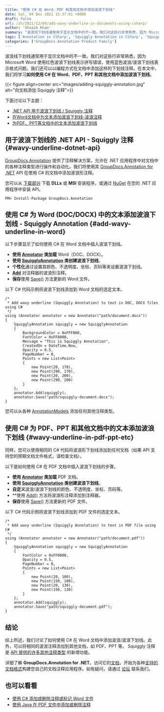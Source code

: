 ```yaml
---
title: "使用 C# 在 Word、PDF 和其他文档中添加波浪下划线"
date: Sat, 04 Dec 2021 15:37:01 +0000
draft: false
url: /zh/2021/12/04/add-wavy-underline-in-documents-using-csharp/
author: 'Shoaib Khan'
summary: "波浪线下划线通常用于显示文档中的不一致。我们对这些行非常熟悉，因为 Microsoft Word 使用红色波浪下划线表示拼写错误，使用蓝色波浪/波浪下划线表示格式问题。我们还可以通过编程在文档中添加这样的下划线注释。在本文中，我们将学习**如何使用 C# 在 Word、PDF、PPT 和其他文档中添加波浪下划线**。"
tags: ['Annotation in CSharp', 'Squiggly Annotation in CSharp', 'Squiggly Underline in Word', 'Wavy Underline in CSharp', 'Wavy Underline in Word']
categories: ['GroupDocs.Annotation Product Family']
---
```


波浪线下划线通常用于显示文档中的不一致。我们对这些行非常熟悉，因为 Microsoft Word 使用红色波浪下划线表示拼写错误，使用蓝色波浪/波浪下划线表示格式问题。我们还可以以编程方式在文档中添加这样的下划线注释。在本文中，我们将学习**如何使用 C# 在 Word、PDF、PPT 和其他文档中添加波浪下划线**。



{{< figure align=center src="images/adding-squiggly-annotation.jpg" alt="向文档添加 Squiggly 注释">}}


下面讨论以下主题：

* [.NET API 用于波浪下划线 / Squiggly 注释][1]
* [在Word文档中为文本添加波浪下划线-波浪注释][2]
* [为PDF、PPT等文档中的文本添加波浪下划线][3]

## 用于波浪下划线的 .NET API - Squiggly 注释 {#wavy-underline-dotnet-api}

[GroupDocs.Annotation][4] 提供了注释解决方案，允许在 .NET 应用程序中对文档中的各种注释类型进行操作和自动化。我们将使用其 [GroupDocs.Annotation for .NET][5] API 在使用 C# 的文档中添加波浪形注释。

您可以从 [下载部分][6] 下载 **DLLs** 或 **MSI** 安装程序，或通过 [NuGet][7] 在您的 .NET 应用程序中安装 API。

```
PM> Install-Package GroupDocs.Annotation
```

## 使用 C# 为 Word (DOC/DOCX) 中的文本添加波浪下划线 - Squiggly Annotation {#add-wavy-underline-in-word}

以下步骤显示了如何使用 C# 在 Word 文档中插入波浪下划线。

* **使用 [Annotator][8] 类加载** Word（DOC、DOCX）。
* **使用 [SquigglyAnnotation][9] 类创建波浪下划线**。
* **个性化**通过设置其颜色、不透明度、坐标、页码等来设置波浪下划线。
* [**Add**][10] 对注释器的波浪形注释。
* **保存**使用 [Save()][11] 方法更新的 Word 文件。

以下 C# 代码示例将波浪下划线添加到 Word 文档的选定文本。

```
/*
 * Add wavy underline (Squiggly Annotation) to text in DOC, DOCX files using C#
 */
using (Annotator annotator = new Annotator("path/document.docx"))
{
    SquigglyAnnotation squiggly = new SquigglyAnnotation
    {
        BackgroundColor = 0xFFF000,
        FontColor = 0xFF0000,
        Message = "This is Squiggly Annotation",
        CreatedOn = DateTime.Now,
        Opacity = 0.5,
        PageNumber = 0,
        Points = new List<Point>
        {
            new Point(20, 170),
            new Point(290, 170),
            new Point(20, 200),
            new Point(290, 200)
        }
    };
    annotator.Add(squiggly);
    annotator.Save("path/squiggly-document.docx");
}
```

您可以从各种 [AnnotationModels][12] 添加任何其他注释类型。

## 使用 C# 为 PDF、PPT 和其他文档中的文本添加波浪下划线 {#wavy-underline-in-pdf-ppt-etc}

同样，您可以使用相同的 C# 代码将波浪形下划线添加到任何文档（如果 API 支持您的预期文档文件格式，请检查文档）。

以下是如何使用 C# 在 PDF 文档中插入波浪下划线的步骤。

* **使用 [Annotator][13] 类加载** PDF 文档。
* **使用 [SquigglyAnnotation][14] 类创建波浪下划线**。
* **自定义**波浪/波浪下划线的颜色、不透明度、坐标、页码等。
* **使用 [Add()][15] 方法将波浪形注释添加到注释器。
* **保存**使用 [Save()][16] 方法更新的 PDF 文件。

以下 C# 代码示例将波浪下划线添加到 PDF 文件的选定文本。

```
/*
 * Add wavy underline (Squiggly Annotation) to text in PDF file using C#
 */
using (Annotator annotator = new Annotator("path/document.pdf"))
{
    SquigglyAnnotation squiggly = new SquigglyAnnotation
    {
        FontColor = 0xFF0000,
        Opacity = 0.5,
        PageNumber = 0,
        Points = new List<Point>
        {
            new Point(20, 100),
            new Point(150, 100),
            new Point(20, 130),
            new Point(150, 130)
        }
    };
    annotator.Add(squiggly);
    annotator.Save("path/squiggly-document.pdf");
}
```

## 结论

综上所述，我们讨论了如何使用 C# 在 Word 文档中添加波浪/波浪下划线。此外，可以将相同的波浪注释添加到其他文档，如 PDF、PPT 等。 Squiggly 注释是 [API 提供的许多其他注释类型][17] 的新增功能。

详细了解 **GroupDocs.Annotation for .NET**。访问它的[文档][18]，开始为各种[支持的文档格式][19]构建您自己的文档注释应用程序。如有疑问，请通过 [论坛][20] 联系我们。

## 也可以看看

* [使用 C# 添加或删除注释或标记 Word 文件][21]
* [使用 Java 在 PDF 文件中添加或删除注释][22]







[1]: #wavy-underline-dotnet-api
[2]: #add-wavy-underline-in-word
[3]: #wavy-underline-in-pdf-ppt-etc
[4]: https://products.groupdocs.com/annotation/
[5]: https://products.groupdocs.com/annotation/net/
[6]: https://downloads.groupdocs.com/annotation
[7]: https://www.nuget.org/packages/groupdocs.annotation
[8]: https://apireference.groupdocs.com/annotation/net/groupdocs.annotation/annotator
[9]: https://apireference.groupdocs.com/annotation/net/groupdocs.annotation.models.annotationmodels/squigglyannotation
[10]: https://apireference.groupdocs.com/annotation/net/groupdocs.annotation/annotator/methods/add/index
[11]: https://apireference.groupdocs.com/annotation/net/groupdocs.annotation/annotator/methods/save/index
[12]: https://apireference.groupdocs.com/annotation/net/groupdocs.annotation.models.annotationmodels
[13]: https://apireference.groupdocs.com/annotation/net/groupdocs.annotation/annotator
[14]: https://apireference.groupdocs.com/annotation/net/groupdocs.annotation.models.annotationmodels/squigglyannotation
[15]: https://apireference.groupdocs.com/annotation/net/groupdocs.annotation/annotator/methods/add/index
[16]: https://apireference.groupdocs.com/annotation/net/groupdocs.annotation/annotator/methods/save/index
[17]: https://apireference.groupdocs.com/annotation/net/groupdocs.annotation.models.annotationmodels
[18]: https://docs.groupdocs.com/annotation/net
[19]: https://docs.groupdocs.com/annotation/net/supported-document-formats/
[20]: https://forum.groupdocs.com/
[21]: https://blog.groupdocs.com/2021/06/23/annotate-word-documents-using-csharp/
[22]: https://blog.groupdocs.com/2021/04/18/annotate-pdf-files-using-java/


